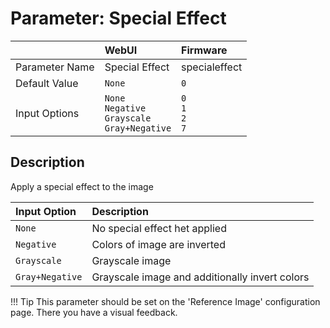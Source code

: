 # Parameter: Special Effect

|                   | WebUI               | Firmware
|:---               |:---                 |:----
| Parameter Name    | Special Effect      | specialeffect
| Default Value     | `None`              | `0`
| Input Options     | `None`<br>`Negative`<br>`Grayscale`<br>`Gray+Negative`| `0`<br>`1`<br>`2`<br>`7`


## Description

Apply a special effect to the image


| Input Option  | Description
|:---           |:---
| `None`        | No special effect het applied
| `Negative`    | Colors of image are inverted
| `Grayscale`   | Grayscale image
| `Gray+Negative`| Grayscale image and additionally invert colors



!!! Tip
    This parameter should be set on the 'Reference Image' configuration page.
    There you have a visual feedback.
